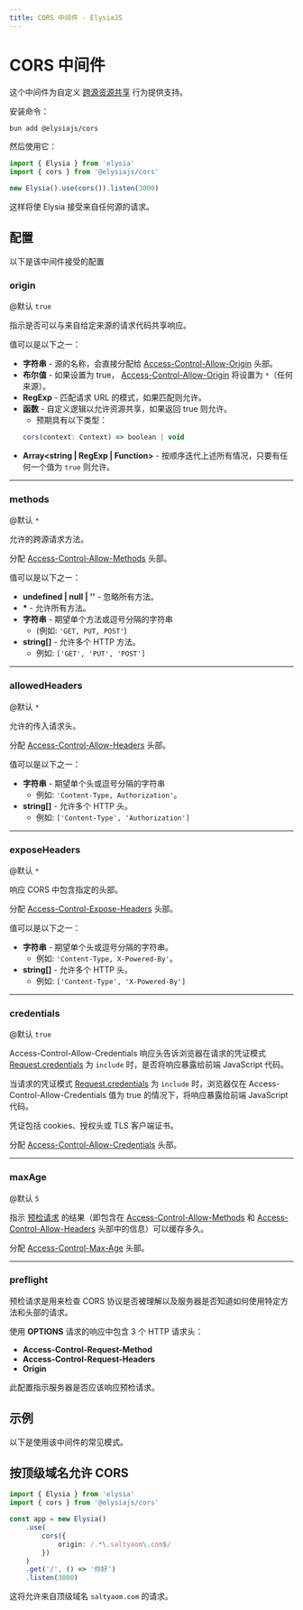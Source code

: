 ```yaml
---
title: CORS 中间件 - ElysiaJS
---
```


# CORS 中间件

这个中间件为自定义 [跨源资源共享](https://developer.mozilla.org/en-US/docs/Web/HTTP/CORS) 行为提供支持。

安装命令：

```bash
bun add @elysiajs/cors
```

然后使用它：

```typescript twoslash
import { Elysia } from 'elysia'
import { cors } from '@elysiajs/cors'

new Elysia().use(cors()).listen(3000)
```

这样将使 Elysia 接受来自任何源的请求。

## 配置

以下是该中间件接受的配置

### origin

@默认 `true`

指示是否可以与来自给定来源的请求代码共享响应。

值可以是以下之一：

- **字符串** - 源的名称，会直接分配给 [Access-Control-Allow-Origin](https://developer.mozilla.org/en-US/docs/Web/HTTP/Headers/Access-Control-Allow-Origin) 头部。
- **布尔值** - 如果设置为 true， [Access-Control-Allow-Origin](https://developer.mozilla.org/en-US/docs/Web/HTTP/Headers/Access-Control-Allow-Origin) 将设置为 `*`（任何来源）。
- **RegExp** - 匹配请求 URL 的模式，如果匹配则允许。
- **函数** - 自定义逻辑以允许资源共享，如果返回 true 则允许。
    - 预期具有以下类型：
    ```typescript
    cors(context: Context) => boolean | void
    ```
- **Array<string | RegExp | Function>** - 按顺序迭代上述所有情况，只要有任何一个值为 `true` 则允许。

---

### methods

@默认 `*`

允许的跨源请求方法。

分配 [Access-Control-Allow-Methods](https://developer.mozilla.org/en-US/docs/Web/HTTP/Headers/Access-Control-Allow-Methods) 头部。

值可以是以下之一：

- **undefined | null | ''** - 忽略所有方法。
- **\*** - 允许所有方法。
- **字符串** - 期望单个方法或逗号分隔的字符串
    - (例如: `'GET, PUT, POST'`)
- **string[]** - 允许多个 HTTP 方法。
    - 例如: `['GET', 'PUT', 'POST']`

---

### allowedHeaders

@默认 `*`

允许的传入请求头。

分配 [Access-Control-Allow-Headers](https://developer.mozilla.org/en-US/docs/Web/HTTP/Headers/Access-Control-Allow-Headers) 头部。

值可以是以下之一：

- **字符串** - 期望单个头或逗号分隔的字符串
    - 例如: `'Content-Type, Authorization'`。
- **string[]** - 允许多个 HTTP 头。
    - 例如: `['Content-Type', 'Authorization']`

---

### exposeHeaders

@默认 `*`

响应 CORS 中包含指定的头部。

分配 [Access-Control-Expose-Headers](https://developer.mozilla.org/en-US/docs/Web/HTTP/Headers/Access-Control-Expose-Headers) 头部。

值可以是以下之一：

- **字符串** - 期望单个头或逗号分隔的字符串。
    - 例如: `'Content-Type, X-Powered-By'`。
- **string[]** - 允许多个 HTTP 头。
    - 例如: `['Content-Type', 'X-Powered-By']`

---

### credentials

@默认 `true`

Access-Control-Allow-Credentials 响应头告诉浏览器在请求的凭证模式 [Request.credentials](https://developer.mozilla.org/en-US/docs/Web/API/Request/credentials) 为 `include` 时，是否将响应暴露给前端 JavaScript 代码。

当请求的凭证模式 [Request.credentials](https://developer.mozilla.org/en-US/docs/Web/API/Request/credentials) 为 `include` 时，浏览器仅在 Access-Control-Allow-Credentials 值为 true 的情况下，将响应暴露给前端 JavaScript 代码。

凭证包括 cookies、授权头或 TLS 客户端证书。

分配 [Access-Control-Allow-Credentials](https://developer.mozilla.org/en-US/docs/Web/HTTP/Headers/Access-Control-Allow-Credentials) 头部。

---

### maxAge

@默认 `5`

指示 [预检请求](https://developer.mozilla.org/en-US/docs/Glossary/Preflight_request) 的结果（即包含在 [Access-Control-Allow-Methods](https://developer.mozilla.org/en-US/docs/Web/HTTP/Headers/Access-Control-Allow-Methods) 和 [Access-Control-Allow-Headers](https://developer.mozilla.org/en-US/docs/Web/HTTP/Headers/Access-Control-Allow-Headers) 头部中的信息）可以缓存多久。

分配 [Access-Control-Max-Age](https://developer.mozilla.org/en-US/docs/Web/HTTP/Headers/Access-Control-Max-Age) 头部。

---

### preflight

预检请求是用来检查 CORS 协议是否被理解以及服务器是否知道如何使用特定方法和头部的请求。

使用 **OPTIONS** 请求的响应中包含 3 个 HTTP 请求头：

- **Access-Control-Request-Method**
- **Access-Control-Request-Headers**
- **Origin**

此配置指示服务器是否应该响应预检请求。

## 示例

以下是使用该中间件的常见模式。

## 按顶级域名允许 CORS

```typescript twoslash
import { Elysia } from 'elysia'
import { cors } from '@elysiajs/cors'

const app = new Elysia()
	.use(
		cors({
			origin: /.*\.saltyaom\.com$/
		})
	)
	.get('/', () => '你好')
	.listen(3000)
```

这将允许来自顶级域名 `saltyaom.com` 的请求。
